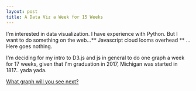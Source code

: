```yaml
---
layout: post
title: A Data Viz a Week for 15 Weeks
---
```


I'm interested in data visualization. I have experience with Python. But I want to do something on the web...** Javascript cloud looms overhead ** ... Here goes nothing.

I'm deciding for my intro to D3.js and js in general to do one graph a week for 17 weeks, given that I'm graduation in 2017, Michigan was started in 1817.. yada yada.

[What graph will you see next?](http://smaroukis.github.io/random-bar.html)
